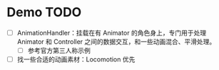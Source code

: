 # Demo TODO

- [ ] AnimationHandler：挂载在有 Animator 的角色身上，专门用于处理 Animator 和 Controller 之间的数据交互，和一些动画混合、平滑处理。
  - [ ] 参考官方第三人称示例
- [ ] 找一些合适的动画素材：Locomotion 优先